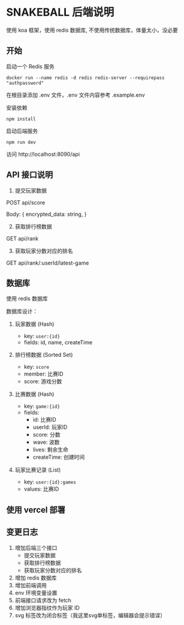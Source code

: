 # SNAKEBALL 后端说明

使用 koa 框架，使用 redis 数据库, 不使用传统数据库，体量太小，没必要

## 开始

启动一个 Redis 服务
```
docker run --name redis -d redis redis-server --requirepass "authpassword"
```

在根目录添加 .env 文件，.env 文件内容参考 .example.env


安装依赖
```
npm install
```
启动后端服务
```
npm run dev
```
访问 http://localhost:8090/api

## API 接口说明

1. 提交玩家数据

POST api/score

Body: {
    encrypted_data: string,
}


2. 获取排行榜数据

GET api/rank

3. 获取玩家分数对应的排名

GET api/rank/:userId/latest-game


## 数据库

使用 redis 数据库

数据库设计：
1. 玩家数据 (Hash)
   - key: `user:{id}`
   - fields: id, name, createTime

2. 排行榜数据 (Sorted Set)
   - key: `score`
   - member: 比赛ID
   - score: 游戏分数

3. 比赛数据 (Hash)
   - key: `game:{id}`
   - fields: 
     - id: 比赛ID
     - userId: 玩家ID
     - score: 分数
     - wave: 波数
     - lives: 剩余生命
     - createTime: 创建时间

4. 玩家比赛记录 (List)
   - key: `user:{id}:games`
   - values: 比赛ID


## 使用 vercel 部署


## 变更日志

1. 增加后端三个接口
   - 提交玩家数据
   - 获取排行榜数据
   - 获取玩家分数对应的排名
2. 增加 redis 数据库
3. 增加前端调用
4. env 环境变量设置
5. 前端接口请求改为 fetch
7. 增加浏览器指纹作为玩家 ID
8. svg 标签改为闭合标签（我这里svg单标签，编辑器会提示错误）
